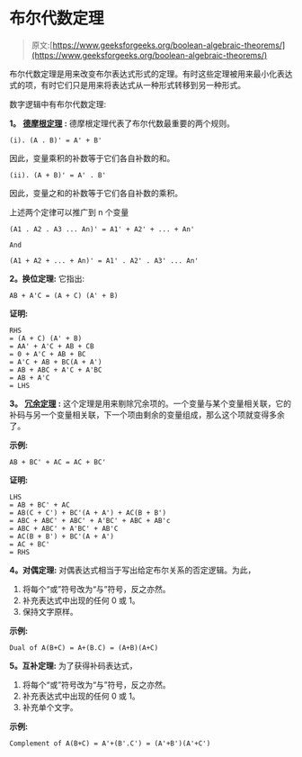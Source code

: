 # 布尔代数定理

> 原文:[https://www.geeksforgeeks.org/boolean-algebraic-theorems/](https://www.geeksforgeeks.org/boolean-algebraic-theorems/)

布尔代数定理是用来改变布尔表达式形式的定理。有时这些定理被用来最小化表达式的项，有时它们只是用来将表达式从一种形式转移到另一种形式。

数字逻辑中有布尔代数定理:

**1。** [**德摩根定理**](https://www.geeksforgeeks.org/properties-of-boolean-algebra/) **:**
德摩根定理代表了布尔代数最重要的两个规则。

```
(i). (A . B)' = A' + B' 
```

因此，变量乘积的补数等于它们各自补数的和。

```
(ii). (A + B)' = A' . B' 
```

因此，变量之和的补数等于它们各自补数的乘积。

上述两个定律可以推广到 n 个变量

```
(A1 . A2 . A3 ... An)' = A1' + A2' + ... + An'

And

(A1 + A2 + ... + An)' = A1' . A2' . A3' ... An' 
```

**2。换位定理:**
它指出:

```
AB + A'C = (A + C) (A' + B)
```

**证明:**

```
RHS 
= (A + C) (A' + B)
= AA' + A'C + AB + CB
= 0 + A'C + AB + BC
= A'C + AB + BC(A + A')
= AB + ABC + A'C + A'BC
= AB + A'C
= LHS 
```

**3。** [**冗余定理**](https://www.geeksforgeeks.org/consensus-theorem-in-digital-logic/) **:**
这个定理是用来剔除冗余项的。一个变量与某个变量相关联，它的补码与另一个变量相关联，下一个项由剩余的变量组成，那么这个项就变得多余了。

**示例:**

```
AB + BC' + AC = AC + BC' 
```

**证明:**

```
LHS 
= AB + BC' + AC
= AB(C + C') + BC'(A + A') + AC(B + B')
= ABC + ABC' + ABC' + A'BC' + ABC + AB'c
= ABC + ABC' + A'BC' + AB'C
= AC(B + B') + BC'(A + A')
= AC + BC'
= RHS 
```

**4。对偶定理:**
对偶表达式相当于写出给定布尔关系的否定逻辑。为此，

1.  将每个“或”符号改为“与”符号，反之亦然。
2.  补充表达式中出现的任何 0 或 1。
3.  保持文字原样。

**示例:**

```
Dual of A(B+C) = A+(B.C) = (A+B)(A+C)
```

**5。互补定理:**
为了获得补码表达式，

1.  将每个“或”符号改为“与”符号，反之亦然。
2.  补充表达式中出现的任何 0 或 1。
3.  补充单个文字。

**示例:**

```
Complement of A(B+C) = A'+(B'.C') = (A'+B')(A'+C')
```